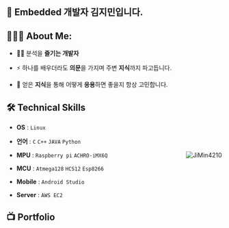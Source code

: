 
## 🌱 Embedded 개발자 김지민입니다. 
  
## 👨🏻‍💻 About Me:
- 🙋‍♂️ 분석을 **즐기는 개발자**<br>

- ⚡ 하나를 배우더라도 **의문**을 가지며 주변 **지식**까지 파고듭니다.<br>

- 🤔 얻은 **지식**을 통해 어떻게 **응용**하면 좋을지 항상 고민합니다.<br>
 
## 🛠 Technical Skills

- **OS** : `Linux`

- **언어** : `C` `C++` `JAVA` `Python`

- **MPU** : `Raspberry pi` `ACHRO-iMX6Q`
<img align="right" src="http://mazassumnida.wtf/api/v2/generate_badge?boj=rlawlalsk" alt="JiMin4210" /></a>
- **MCU** : `Atmega128` `HCS12` `Esp8266`

- **Mobile** : `Android Studio`

- **Server** : `AWS EC2`

## 📺 Portfolio

  

<!--
- [**김지민_포트폴리오**](https://github.com/JiMin4210/JiMin4210/files/10559851/default.pdf)

<a href="https://solved.ac/rlawlalsk/"><img align="right" src="http://mazassumnida.wtf/api/v2/generate_badge?boj=rlawlalsk" alt="JiMin4210" /></a>
<img align="right" src="http://mazassumnida.wtf/api/v2/generate_badge?boj=rlawlalsk" alt="JiMin4210" /></a> // 티어
## 📊 My GitHub Data:
<center class="half">
  <img src="https://github-readme-stats.anuraghazra1.vercel.app/api?username=JiMin4210&show_icons=true" />
  <img src="https://github-readme-streak-stats.herokuapp.com/?user=JiMin4210&" alt="JiMin4210" />
</center>

**JiMin4210/JiMin4210** is a ✨ _special_ ✨ repository because its `README.md` (this file) appears on your GitHub profile.

Here are some ideas to get you started:

- 🔭 I’m currently working on ...
- 🌱 I’m currently learning ...
- 👯 I’m looking to collaborate on ...
- 🤔 I’m looking for help with ...
- 💬 Ask me about ...
- 📫 How to reach me: ...
- 😄 Pronouns: ...
- ⚡ Fun fact: ...
-->

